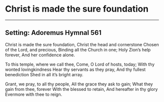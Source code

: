 # Christ is made the sure foundation

***

## Setting: Adoremus Hymnal 561

Christ is made the sure foundation,
Christ the head and cornerstone
Chosen of the Lord, and precious,
Binding all the Church in one;
Holy Zion’s help forever, 
And her confidence alone.

To this temple, where we call thee,
Come, O Lord of hosts, today;
With thy wonted lovingkindness
Hear thy servants as they pray,
And thy fullest benediction
Shed in all it’s bright array.

Grant, we pray, to all thy people,
All the grace they ask to gain;
What they gain from thee, forever
With the blessed to retain,
And hereafter in thy glory
Evermore with thee to reign.